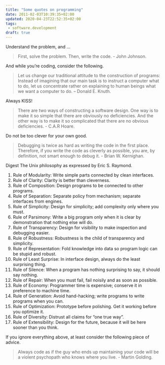 ```yaml
---
title: "Some quotes on programming"
date: 2011-02-03T10:39:35+02:00
updated: 2020-04-23T22:52:35+02:00
tags:
 - software.development
draft: true
---
```


Understand the problem, and …

> First, solve the problem. Then, write the code. - John Johnson.

And while you’re coding, consider the following.

> Let us change our traditional attitude to the construction of programs: Instead of imagining that our main task is to instruct a computer what to do, let us concentrate rather on explaining to human beings what we want a computer to do. – Donald E. Knuth.

Always KISS!

> There are two ways of constructing a software design. One way is to make it so simple that there are obviously no deficiencies. And the other way is to make it so complicated that there are no obvious deficiencies. - C.A.R Hoare.

Do not be too clever for your own good.

> Debugging is twice as hard as writing the code in the first place. Therefore, if you write the code as cleverly as possible, you are, by definition, not smart enough to debug it. - Brian W. Kernighan.

Digest The Unix philosophy as expressed by Eric S. Raymond.

1. Rule of Modularity: Write simple parts connected by clean interfaces.
2. Rule of Clarity: Clarity is better than cleverness.
1. Rule of Composition: Design programs to be connected to other programs.
3. Rule of Separation: Separate policy from mechanism; separate interfaces from engines.
4. Rule of Simplicity: Design for simplicity; add complexity only where you must.
5. Rule of Parsimony: Write a big program only when it is clear by demonstration that nothing else will do.
6. Rule of Transparency: Design for visibility to make inspection and debugging easier.
7. Rule of Robustness: Robustness is the child of transparency and simplicity.
8. Rule of Representation: Fold knowledge into data so program logic can be stupid and robust.
9. Rule of Least Surprise: In interface design, always do the least surprising thing.
11. Rule of Silence: When a program has nothing surprising to say, it should say nothing.
12. Rule of Repair: When you must fail, fail noisily and as soon as possible.
13. Rule of Economy: Programmer time is expensive; conserve it in preference to machine time.
14. Rule of Generation: Avoid hand-hacking; write programs to write programs when you can.
15. Rule of Optimization: Prototype before polishing. Get it working before you optimize it.
16. Rule of Diversity: Distrust all claims for “one true way”.
17. Rule of Extensibility: Design for the future, because it will be here sooner than you think.

If you ignore everything above, at least consider the following piece of advice.

> Always code as if the guy who ends up maintaining your code will be a violent psychopath who knows where you live. - Martin Golding.
